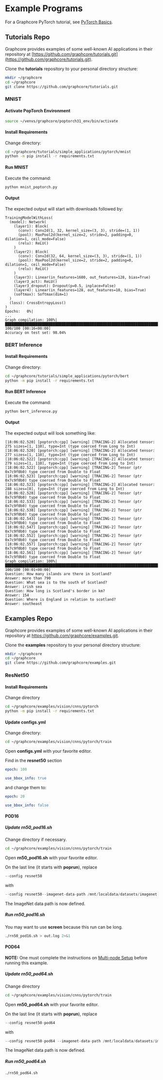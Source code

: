 # Example Programs

For a Graphcore PyTorch tutorial, see [PyTorch Basics](https://github.com/graphcore/tutorials/blob/master/tutorials/pytorch/basics/README.md).

## Tutorials Repo

Graphcore provides examples of some well-known AI applications in their repository at [https://github.com/graphcore/tutorials.git](https://github.com/graphcore/tutorials.git).

Clone the **tutorials** repository to your personal directory structure:

```bash
mkdir ~/graphcore
cd ~/graphcore
git clone https://github.com/graphcore/tutorials.git
```

### MNIST

#### Activate PopTorch Environment

```bash
source ~/venvs/graphcore/poptorch31_env/bin/activate
```

#### Install Requirements

Change directory:

```bash
cd ~/graphcore/tutorials/simple_applications/pytorch/mnist
python -m pip install -r requirements.txt
```

#### Run MNIST

Execute the command:

```bash
python mnist_poptorch.py
```

#### Output

The expected output will start with downloads followed by:

```console
TrainingModelWithLoss(
  (model): Network(
    (layer1): Block(
      (conv): Conv2d(1, 32, kernel_size=(3, 3), stride=(1, 1))
      (pool): MaxPool2d(kernel_size=2, stride=2, padding=0, dilation=1, ceil_mode=False)
      (relu): ReLU()
    )
    (layer2): Block(
      (conv): Conv2d(32, 64, kernel_size=(3, 3), stride=(1, 1))
      (pool): MaxPool2d(kernel_size=2, stride=2, padding=0, dilation=1, ceil_mode=False)
      (relu): ReLU()
    )
    (layer3): Linear(in_features=1600, out_features=128, bias=True)
    (layer3_act): ReLU()
    (layer3_dropout): Dropout(p=0.5, inplace=False)
    (layer4): Linear(in_features=128, out_features=10, bias=True)
    (softmax): Softmax(dim=1)
  )
  (loss): CrossEntropyLoss()
)
Epochs:   0%|
...
Graph compilation: 100%|████████████████████████████████████████████████████████████████████████████████████████████████| 100/100 [00:16<00:00]
Accuracy on test set: 98.04%
```

### BERT Inference

#### Install Requirements

Change directory:

```bash
cd ~/graphcore/tutorials/simple_applications/pytorch/bert
python -m pip install -r requirements.txt
```

#### Run BERT Inference

Execute the command:

```bash
python bert_inference.py
```

#### Output

The expected output will look something like:

```console
[18:06:02.520] [poptorch:cpp] [warning] [TRACING-2] Allocated tensor: 275 sizes=[1, 110], type=Int (type coerced from Long to Int)
[18:06:02.520] [poptorch:cpp] [warning] [TRACING-2] Allocated tensor: 277 sizes=[1, 110], type=Int (type coerced from Long to Int)
[18:06:02.522] [poptorch:cpp] [warning] [TRACING-2] Allocated tensor: 279 sizes=[1, 110], type=Int (type coerced from Long to Int)
[18:06:02.522] [poptorch:cpp] [warning] [TRACING-2] Tensor (ptr 0x7c9f0b0) type coerced from Double to Float
[18:06:02.523] [poptorch:cpp] [warning] [TRACING-2] Tensor (ptr 0x7c9f0b0) type coerced from Double to Float
[18:06:02.523] [poptorch:cpp] [warning] [TRACING-2] Allocated tensor: 288 sizes=[0], type=Int (type coerced from Long to Int)
[18:06:02.528] [poptorch:cpp] [warning] [TRACING-2] Tensor (ptr 0x7c9f0b0) type coerced from Double to Float
[18:06:02.533] [poptorch:cpp] [warning] [TRACING-2] Tensor (ptr 0x7c9f0b0) type coerced from Double to Float
[18:06:02.538] [poptorch:cpp] [warning] [TRACING-2] Tensor (ptr 0x7c9f0b0) type coerced from Double to Float
[18:06:02.543] [poptorch:cpp] [warning] [TRACING-2] Tensor (ptr 0x7c9f0b0) type coerced from Double to Float
[18:06:02.547] [poptorch:cpp] [warning] [TRACING-2] Tensor (ptr 0x7c9f0b0) type coerced from Double to Float
[18:06:02.552] [poptorch:cpp] [warning] [TRACING-2] Tensor (ptr 0x7c9f0b0) type coerced from Double to Float
[18:06:02.557] [poptorch:cpp] [warning] [TRACING-2] Tensor (ptr 0x7c9f0b0) type coerced from Double to Float
[18:06:02.561] [poptorch:cpp] [warning] [TRACING-2] Tensor (ptr 0x7c9f0b0) type coerced from Double to Float
Graph compilation: 100%|███████████████████████████████████████████████████████████████████████████████████████████████████████████████████| 100/100 [00:01<00:00]
Question: How many islands are there in Scotland?
Answer: more than 790
Question: What sea is to the south of Scotland?
Answer: irish sea
Question: How long is Scotland's border in km?
Answer: 154
Question: Where is England in relation to scotland?
Answer: southeast
```

## Examples Repo

Graphcore provides examples of some well-known AI applications in their repository at https://github.com/graphcore/examples.git.

Clone the **examples** repository to your personal directory structure:

```bash
mkdir ~/graphcore
cd ~/graphcore
git clone https://github.com/graphcore/examples.git
```

### ResNet50

#### Install Requirements

Change directory

```bash
cd ~/graphcore/examples/vision/cnns/pytorch
python -m pip install -r requirements.txt
```

#### Update configs.yml

Change directory:

```bash
cd ~/graphcore/examples/vision/cnns/pytorch/train
```

Open **configs.yml** with your favorite editor.

Find in the **resnet50** section

```yaml
epoch: 100

use_bbox_info: true
```

and change them to:

```yaml
epoch: 20

use_bbox_info: false
```

#### POD16

##### Update rn50_pod16.sh

Change directory if necessary.

```bash
cd ~/graphcore/examples/vision/cnns/pytorch/train
```

Open **rn50_pod16.sh** with your favorite editor.

On the last line (it starts with **poprun**), replace

```python
--config resnet50
```

with

```python
--config resnet50--imagenet-data-path /mnt/localdata/datasets/imagenet-raw-dataset/
```

The ImageNet data path is now defined.

##### Run rn50_pod16.sh

You may want to use **screen** because this run can be long.

```bash
./rn50_pod16.sh > out.log 2>&1
```

#### POD64

**NOTE:** One must complete the instructions on [Multi-node Setup](Multi-node-Setup.md) before running this example.

##### Update rn50_pod64.sh

Change directory

```bash
cd ~/graphcore/examples/vision/cnns/pytorch/train
```

Open **rn50_pod64.sh** with your favorite editor.

On the last line (it starts with **poprun**), replace

```python
--config resnet50-pod64
```

with

```python
--config resnet50-pod64 --imagenet-data-path /mnt/localdata/datasets/imagenet-raw-dataset/
```

The ImageNet data path is now defined.

##### Run rn50_pod64.sh

```bash
./rn50_pod64.sh
```
